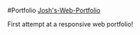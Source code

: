 #Portfolio
[Josh's-Web-Portfolio](https://JoshJacobDev.github.io/portfolio)

First attempt at a responsive web portfolio!